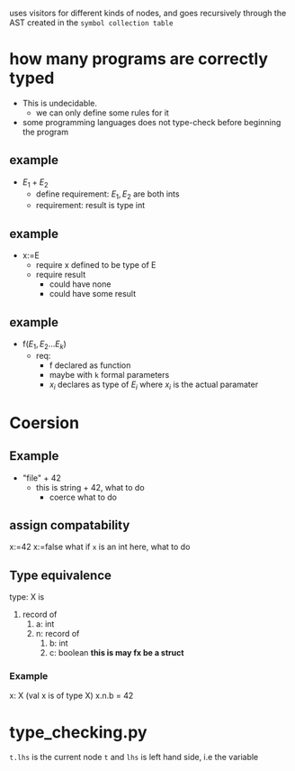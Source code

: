 uses visitors for different kinds of nodes, and goes recursively through the AST created in the `symbol collection table`

# how many programs are correctly typed
- This is undecidable.
	- we can only define some rules for it
- some programming languages does not type-check before beginning the program
## example
- $E_{1}+E_{2}$
	- define requirement: $E_{1},E_{2}$ are both ints
	- requirement: result is type int
## example
- x:=E
	- require x defined to be type of E
	- require result
		- could have none
		- could have some result
## example
- f($E_{1},E_{2}\dots E_{k}$)
	- req:
		- f declared as function
		- maybe with `k` formal parameters
		- $x_{i}$ declares as type of $E_{i}$ where $x_{i}$ is the actual paramater
# Coersion
## Example
- "file" + 42
	- this is string + 42, what to do
		- coerce what to do
## assign compatability
x:=42
x:=false
what if `x` is an int here, what to do
## Type equivalence
type: X is
1. record of
	1. a: int
	2. n: record of
		1. b: int
		2. c: boolean
**this is may fx be a struct**
### Example
x: X (val x is of type X)
x.n.b = 42

# type_checking.py
`t.lhs` is the current node `t` and `lhs` is left hand side, i.e the variable 

